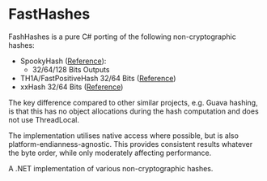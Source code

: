 # FastHashes

FashHashes is a pure C# porting of the following non-cryptographic hashes:

 - SpookyHash ([Reference](http://burtleburtle.net/bob/hash/spooky.html)):
   - 32/64/128 Bits Outputs
 - TH1A/FastPositiveHash 32/64 Bits ([Reference](https://github.com/Cyan4973/xxHash))
 - xxHash 32/64 Bits ([Reference](https://github.com/Cyan4973/xxHash))


The key difference compared to other similar projects, e.g. Guava hashing, is that this has no object allocations during the hash computation and does not use ThreadLocal.

The implementation utilises native access where possible, but is also platform-endianness-agnostic. This provides consistent results whatever the byte order, while only moderately affecting performance.

A .NET implementation of various non-cryptographic hashes.
